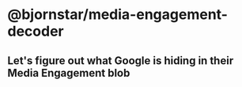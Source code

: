 # @bjornstar/media-engagement-decoder

## Let's figure out what Google is hiding in their Media Engagement blob
